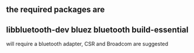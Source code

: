 the required packages are
-------------------
libbluetooth-dev
bluez
bluetooth
build-essential
-------------------
will require a bluetooth adapter, CSR and Broadcom are suggested 
